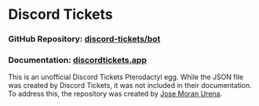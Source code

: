 # Discord Tickets

### GitHub Repository: [discord-tickets/bot](https://github.com/discord-tickets/bot)
### Documentation: [discordtickets.app](https://discordtickets.app/getting-started/)

This is an unofficial Discord Tickets Pterodactyl egg. While the JSON file was created by Discord Tickets, it was not included in their documentation. To address this, the repository was created by [Jose Moran Urena](https://josemoranurena.tech).
